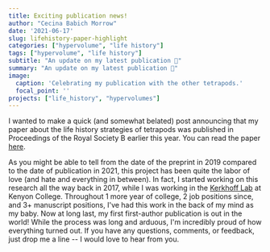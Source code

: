 ```yaml
---
title: Exciting publication news!
author: "Cecina Babich Morrow"
date: '2021-06-17'
slug: lifehistory-paper-highlight
categories: ["hypervolume", "life history"]
tags: ["hypervolume", "life history"]
subtitle: "An update on my latest publication 🎉"
summary: "An update on my latest publication 🎉"
image:
  caption: 'Celebrating my publication with the other tetrapods.'
  focal_point: ''
projects: ["life_history", "hypervolumes"]
---
```



I wanted to make a quick (and somewhat belated) post announcing that my paper about the life history strategies of tetrapods was published in Proceedings of the Royal Society B earlier this year. You can read the paper [here](https://royalsocietypublishing.org/doi/10.1098/rspb.2021.0200).

As you might be able to tell from the date of the preprint in 2019 compared to the date of publication in 2021, this project has been quite the labor of love (and hate and everything in between). In fact, I started working on this research all the way back in 2017, while I was working in the [Kerkhoff Lab](https://kerkhofflab.org/) at Kenyon College. Throughout 1 more year of college, 2 job positions since, and 3+ manuscript positions, I've had this work in the back of my mind as my baby. Now at long last, my first first-author publication is out in the world! While the process was long and arduous, I'm incredibly proud of how everything turned out. If you have any questions, comments, or feedback, just drop me a line -- I would love to hear from you.
